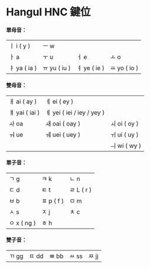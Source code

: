 # Hangul HNC 鍵位

#### 單母音：
|              |             |              |             |
|----          |----         |----          |----         |
|ㅣ i ( y )    | ㅡ w         |              |             |
|ㅏ a   	      |ㅜ u 	        |ㅓ e          |ㅗ o          |
|ㅑ ya ( ia )  |ㅠ yu ( iu )  |ㅕ ye ( ie )  |ㅛ yo ( io )  |


#### 雙母音：
|                |                           |             |
|----            |----                       |----         |
|ㅐ ai ( ay )    |ㅔ ei ( ey )                |             |
|ㅒ yai ( iai )  |ㅖ yei ( iei / iey / yey )  |             |
|ㅘ oa	          |ㅙ oai ( oay )	            |ㅚ oi ( oy )  |
|ㅝ ue	          |ㅞ uei ( uey )	            |ㅟ ui ( uy )  |
|                |                           |ㅢ wi ( wy )  |


#### 單子音：
|             |           |           |
|----         |----       |----       |
|ㄱ g	       |ㅋ k        |ㄴ n        |
|ㄷ d	       |ㅌ t	       |ㄹ L ( r )  |
|ㅂ b	       |ㅍ p ( f )  |ㅁ m        |
|ㅅ s	       |ㅈ j	       |ㅊ c        |
|ㅇ x ( ng )  |ㅎ h        |           |


#### 雙子音：
|         |       |       |       |       |
|----     |----   |----   |----   |----   |
|ㄲ gg	   |ㄸ dd   |ㅃ bb	|ㅆ ss   |ㅉ jj  |

